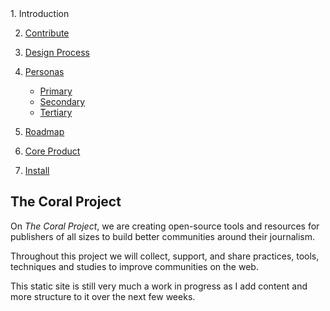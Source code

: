 <span class="hide">
1. Introduction

2. [Contribute](contribute.md)

3. [Design Process](process.md)

4. [Personas](personas.md)
   * [Primary](primary-persona.md)
   * [Secondary](secondary-persona.md)
   * [Tertiary](tertiary-persona.md)

5. [Roadmap](roadmap.md)

6. [Core Product](project-trust.md)

7. [Install](install.md)
</span>

## The Coral Project

On *The Coral Project*, we are creating open-source tools and resources for publishers of all sizes to build better communities around their journalism.

Throughout this project we will collect, support, and share practices, tools, techniques and studies to improve communities on the web.

This static site is still very much a work in progress as I add content and more structure to it over the next few weeks.
